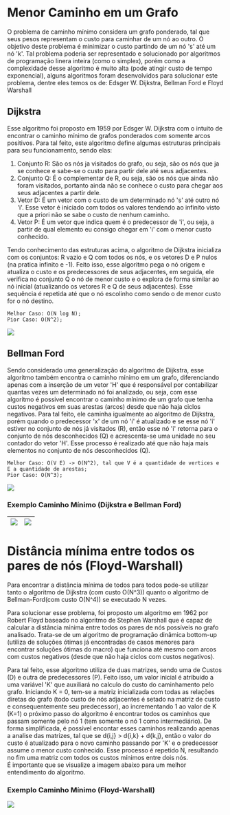 # Menor Caminho em um Grafo
O problema de caminho mínimo considera um grafo ponderado, tal que seus pesos representam o custo para caminhar de um nó ao outro. O objetivo deste problema é minimizar o custo partindo de um nó 's' até um nó 'k'.
Tal problema poderia ser representado e solucionado por algoritmos de programação linera inteira (como o simplex), porém como a complexidade desse algoritmo é muito alta (pode atingir custo de tempo exponencial), alguns algoritmos foram desenvolvidos para solucionar este problema, dentre eles temos os de: Edsger W. Dijkstra, Bellman Ford e Floyd Warshall

## Dijkstra
Esse algoritmo foi proposto em 1959 por Edsger W. Dijkstra com o intuito de encontrar o caminho mínimo de grafos ponderados com somente arcos positivos. Para tal feito, este algoritmo define algumas estruturas principais para seu funcionamento, sendo elas:

1. Conjunto R: São os nós ja visitados do grafo, ou seja, são os nós que ja se conhece e sabe-se o custo para partir dele até seus adjacentes. 
2. Conjunto Q: É o complementar de R, ou seja, são os nós que ainda não foram visitados, portanto ainda não se conhece o custo para chegar aos seus adjacentes a partir dele. 
3. Vetor D: É um vetor com o custo de um determinado nó 's' até outro nó 'i'. Esse vetor é iniciado com todos os valores tendendo ao infinito visto que a priori não se sabe o custo de nenhum caminho.
4. Vetor P: É um vetor que indica quem é o predecessor de 'i', ou seja, a partir de qual elemento eu consigo chegar em 'i' com o menor custo conhecido. 

Tendo conhecimento das estruturas acima, o algoritmo de Dijkstra inicializa com os conjuntos: R vazio e Q com todos os nós, e os vetores D e P nulos (na pratica infinito e -1). Feito isso, esse algoritmo pega o nó origem e atualiza o custo e os predecessores de seus adjacentes, em seguida, ele verifica no conjunto Q o nó de menor custo e o explora de forma similar ao nó inicial (atualizando os vetores R e Q de seus adjacentes). Esse sequência é repetida até que o nó escolinho como sendo o de menor custo for o nó destino. 

    Melhor Caso: O(N log N);
    Pior Caso: O(N^2);

<img src="images/Dijkstra_Animation.gif">

## Bellman Ford
Sendo considerado uma generalização do algoritmo de Dijkstra, esse algoritmo também encontra o caminho mínimo em um grafo, diferenciando apenas com a inserção de um vetor 'H' que é responsável por contabilizar quantas vezes um determinado nó foi analizado, ou seja, com esse algoritmo é possivel encontrar o caminho mínimo de um grafo que tenha custos negativos em suas arestas (arcos) desde que não haja ciclos negativos. Para tal feito, ele caminha igualmente ao algoritmo de Dijkstra, porém quando o predecessor 'x' de um nó 'i' é atualizado e se esse nó 'i' estiver no conjunto de nós já visitados (R), então esse nó 'i' retorna para o conjunto de nós desconhecidos (Q) e acrescenta-se uma unidade no seu contador do vetor 'H'. Esse processo é realizado até que não haja mais elementos no conjunto de nós desconhecidos (Q). 


    Melhor Caso: O(V E) -> O(N^2), tal que V é a quantidade de vertices e E a quantidade de arestas;
    Pior Caso: O(N^3);

<img src="images/bellmanfordGF.jpeg">

### Exemplo Caminho Mínimo (Dijkstra e Bellman Ford)

| <img src="images/Dijkstra.jpg"> | <img src ="images/BellmanFord.jpg"> |
| -------- | ------- |


# Distância mínima entre todos os pares de nós (Floyd-Warshall)
Para encontrar a distância mínima de todos para todos pode-se utilizar tanto o algoritmo de Dijkstra (com custo O(N^3)) quanto o algoritmo de Bellman-Ford(com custo O(N^4)) se executado N vezes. 

Para solucionar esse problema, foi proposto um algoritmo em 1962 por Robert Floyd baseado no algoritmo de Stephen Warshall que é capaz de calcular a distância mínima entre todos os pares de nós possíveis no grafo analisado. Trata-se de um algoritmo de programação dinâmica bottom-up (utiliza de soluções ótimas já encontradas de casos menores para encontrar soluções ótimas do macro) que funciona até mesmo com arcos com custos negativos (desde que não haja ciclos com custos negativos).

Para tal feito, esse algoritmo utiliza de duas matrizes, sendo uma de Custos (D) e outra de predecessores (P). Feito isso, um valor inicial é atribuido a uma variável 'K' que auxiliará no calculo do custo do caminhamento pelo grafo. Iniciando K = 0, tem-se a matriz inicializada com todas as relações diretas do grafo (todo custo de nós adjacentes é setado na matriz de custo e consequentemente seu predecessor), ao incrementando 1 ao valor de K (K=1) o próximo passo do algoritmo é encontrar todos os caminhos que passam somente pelo nó 1 (tem somente o nó 1 como intermediário). De forma simplificada, é possível encontar esses caminhos realizando apenas a analise das matrizes, tal que se d{i,j} > d{i,k} + d{k,j}, então o valor do custo é atualizado para o novo caminho passando por 'K' e o predecessor assume o menor custo conhecido. Esse processo é repetido N, resultando no fim uma matriz com todos os custos mínimos entre dois nós.
<br>
É importante que se visualize a imagem abaixo para um melhor entendimento do algoritmo. 

### Exemplo Caminho Mínimo (Floyd-Warshall)
<img src="images/FloydWarshall.jpg">

